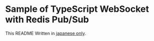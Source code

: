 # Sample of TypeScript WebSocket with Redis Pub/Sub

This README Written in [japanese only](README_ja.md).
